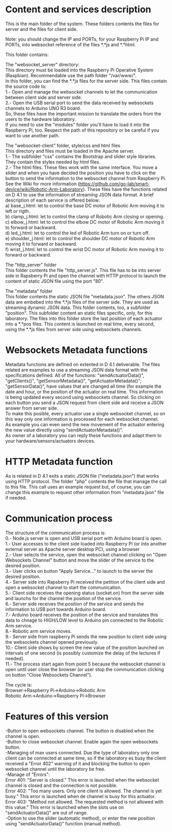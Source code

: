 Content and services description
================================
This is the main folder of the system. These folders contents the files for server and the files for client side.<br>

Note: you should change the IP and PORTs, for your Raspberry Pi IP and PORTs, into websocket reference of the files *.*js and *.*html.<br> 

This folder contains:

The "websocket_server" directory:<br>
This directory must be loaded into the Raspberry Pi Operative System (Raspbian). Recommendable use the path folder "/var/www/".<br>
In this folder, you can find the *.*js files for the server side. This files contain the source code to:<br>
1.- Open and manage the websocket channels to let the communication between client side and server side.<br>
2.- Open the USB serial port to send the data received by websockets channels to Arduino UNO R3 board.<br>
So, these files have the important mission to translate the orders from the users to the hardware laboratory.<br>
If you need to use the "modules" folder you'll have to load it into the Raspberry Pi, too. Respect the path of this repository or be careful if you want to use another path.<br>

The "websocket-client" folder, style/css and html files<br>
This directory and files must be loaded in the Apache server.<br>
1.- The subfolder "css" contains the Bootstrap and slider style libraries. They contain the styles needed by html files. <br>
2.- The html files. These files work with the same interface. You move a slider and when you have decided the position you have to click on the button to send the information to the websocket channel from Raspberry Pi. See the Wiki for more information (https://github.com/go-lab/smart-device/wiki/Robotic-Arm-Laboratory). These files have the functions related on D 4.1 to use the information of streaming JSON data format. A brief description of each service is offered below:<br>
a) base_j.html: let to control the base DC motor of Robotic Arm moving it to left or rigth.<br>
b) clamp_j.html: let to control the clamp of Robotic Arm closing or opening.<br>
c) elbow_j.html: let to control the elbow DC motor of Robotic Arm moving it to forward or backward.<br>
d) led_j.html: let to control the led of Robotic Arm turn on or turn off.<br>
e) shoulder_j.html: let to control the shoulder DC motor of Robotic Arm moving it to forward or backward.<br>
f) wrist_j.html: let to control the wrist DC motor of Robotic Arm moving it to forward or backward.<br>

The "http_server" folder<br>
This folder contents the file "http_server.js". This file has to be into server side in Rapsberry Pi and open the channel with HTTP protocol to launch the content of static JSON file using the port "80".<br>

The "metadata" folder<br>
This folder contents the static JSON file "metadata.json". The others JSON data are embebed into the *.*js files of the server side. They are used as streaming dynamic JSON data. This folder contents, too, a subfolder "position". This subfolder content an static files specific, only, for this laboratory. The files into this folder store the last position of each actuator into a *.*pos files. This content is launched on real time, every second, using the *.*js files from server side using websockets channels.<br>

Websockets Metadata functions
=============================
Metadata functions are defined on extented in D 4.1 deliverable. The files related are examples to use a streaming JSON data format with the specifications defined. All of the functions: "sendActuatorData()", "getClients()", "getSensorMetadata()", "getActuatorMetadata()"; "getSensorData()", have values that are changed all time (for example the date and hour, or the position of the actuator on real time. This information is being updated every second using websockets channel. So clicking on each button you send a JSON request from client side and receive a JSON answer from server side.<br>
To make this posible, every actuator use a single websocket channel, so on this way only one information is processed for each websocket channel.<br>
As example you can even send the new movement of the actuator entering the new value directly using "sendActuatorMetadata()".<br>
As owner of a laboratory you can reply these functions and adapt them to your hardware/sensors/actuators devices.<br>

HTTP Metadata function
======================
As is related in D 4.1 exits a static JSON file ("metadata.json") that works using HTTP protocol. The folder "php" contents the file that manage the call to this file. This call uses an example request but, of course, you can change this example to request other information from "metadata.json" file if needed.<br>

Communication process
=====================
The structure of the communication process is:<br>
  0.- Node.js server is open and USB serial port with Arduino board is open.<br>
  1.- User accesses to the client side loaded into Raspberry Pi (or into another external server as Apache server desktop PC), using a browser<br>
  2.- User selects the service, open the websocket channel clicking on "Open Websockets Channel" button and move the slider of the service to the desired position.<br>
  3.- User clicks on button "Apply Service..." to launch to the server the desired position.<br>
  4.- Server side into Rapsberry Pi received the petition of the client side and open a websocket channel to start the communication.<br>
  5.- Client side receives the opening status (socket.on) from the server side and launchs for the channel the position of the service.<br>
  6.- Server side receives the position of the service and sends the information to USB port towards Arduino board.<br>
  7.- Arduino board receives the postiion of the service and translates this data to chnage to HIGH/LOW level to Arduino pin connected to the Robotic Arm service.<br>
  8.- Robotic arm service moves.<br>
  9.- Server side from raspberry Pi sends the new position to client side using the websockets channel opened previously.<br>
  10.- Client side shows by screen the new value of the position launched on intervals of one second (is possibly customize the delay of the lectures if needed).<br>
  11.- The process start again from point 5 because the websocket channel is open until user close the browser (or user stop the communication clicking on button "Close Websockets Channel").<br>

The cycle is:<br>
Browser->Raspberry Pi->Arduino->Robotic Arm<br>
Robotic Arm->Arduino->Raspberry Pi->Browser <br>

Features of this version
========================
-Button to open websockets channel. The button is disabled when the channel is open.<br>
-Button to close websocket channel. Enable again the open websockets button.<br>
-Managing of max users connected. Due the type of laboratory only one client can be connected at same time, so if the laboratory es busy the client received a "Error 402" warning of it and blocking the button to open websocket channel until the laboratory be free.<br>
-Manage of "Errors":<br>
Error 401: "Server is closed." This error is launched when the websocket channel is closed and the connection is not possible.<br> 
Error 402: "Too many users. Only one client is allowed. The channel is yet busy." This error is launched when de channel is busy for this actuator.<br>
Error 403: "Method not allowed. The requested method is not allowed with this value." This error is launched when the slots use on "sendActuatorData()" are out of range.<br>
-Option to use the slider (automatic method), or enter the new position using "sendActuatorData()" function (manual method).<br>